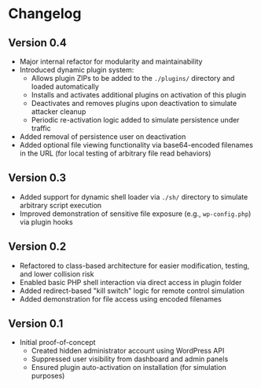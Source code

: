 # Changelog

## Version 0.4
- Major internal refactor for modularity and maintainability
- Introduced dynamic plugin system:
  - Allows plugin ZIPs to be added to the `./plugins/` directory and loaded automatically
  - Installs and activates additional plugins on activation of this plugin
  - Deactivates and removes plugins upon deactivation to simulate attacker cleanup
  - Periodic re-activation logic added to simulate persistence under traffic
- Added removal of persistence user on deactivation
- Added optional file viewing functionality via base64-encoded filenames in the URL (for local testing of arbitrary file read behaviors)

## Version 0.3
- Added support for dynamic shell loader via `./sh/` directory to simulate arbitrary script execution
- Improved demonstration of sensitive file exposure (e.g., `wp-config.php`) via plugin hooks

## Version 0.2
- Refactored to class-based architecture for easier modification, testing, and lower collision risk
- Enabled basic PHP shell interaction via direct access in plugin folder
- Added redirect-based "kill switch" logic for remote control simulation
- Added demonstration for file access using encoded filenames

## Version 0.1
- Initial proof-of-concept
  - Created hidden administrator account using WordPress API
  - Suppressed user visibility from dashboard and admin panels
  - Ensured plugin auto-activation on installation (for simulation purposes)
